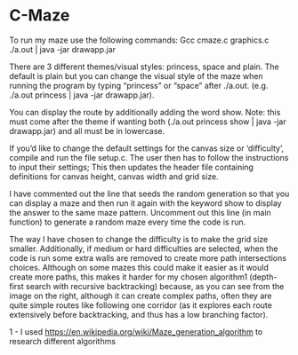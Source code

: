 # C-Maze
To run my maze use the following commands:
Gcc cmaze.c graphics.c
./a.out | java -jar drawapp.jar

There are 3 different themes/visual styles: princess, space and plain. The default is plain but you can change the visual style of the maze when running the program by typing “princess” or “space” after ./a.out.
(e.g. ./a.out princess | java -jar drawapp.jar). 

You can display the route by additionally adding the word show. Note: this must come after the theme if wanting both (./a.out princess show | java -jar drawapp.jar) and all must be in lowercase. 

If you’d like to change the default settings for the canvas size or ‘difficulty’, compile and run the file setup.c. The user then has to follow the instructions to input their settings; This then updates the header file containing definitions for canvas height, canvas width and grid size. 

I have commented out the line that seeds the random generation so that you can display a maze and then run it again with the keyword show to display the answer to the same maze pattern. Uncomment out this line (in main function) to generate a random maze every time the code is run. 

The way I have chosen to change the difficulty is to make the grid size smaller. Additionally, if medium or hard difficulties are selected, when the code is run some extra walls are removed to create more path intersections choices. Although on some mazes this could make it easier as it would create more paths, this makes it harder for my chosen algorithm1 (depth-first search with recursive backtracking) because, as you can see from the image on the right, although it can create complex paths, often they are quite simple routes like following one corridor (as it explores each route extensively before backtracking, and thus has a low branching factor).

1 - I used https://en.wikipedia.org/wiki/Maze_generation_algorithm to research different algorithms
